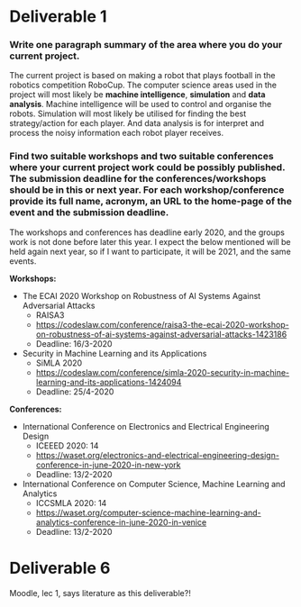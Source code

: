 # Deliverable 1

### Write one paragraph summary of the area where you do your current project.

The current project is based on making a robot that plays football in the robotics competition RoboCup. The computer science areas used in the project will most likely be **machine intelligence**, **simulation** and **data analysis**. Machine intelligence will be used to control and organise the robots. Simulation will most likely be utilised for finding the best strategy/action for each player. And data analysis is for interpret and process the noisy information each robot player receives. 

### Find two suitable workshops and two suitable conferences where your current project work could be possibly published. The submission deadline for the conferences/workshops should be in this or next year. For each workshop/conference provide its full name, acronym, an URL to the home-page of the event and the submission deadline.

The workshops and conferences has deadline early 2020, and the groups work is not done before later this year. I expect the below mentioned will be held again next year, so if I want to participate, it will be 2021, and the same events.

**Workshops:**

- The ECAI 2020 Workshop on Robustness of AI Systems Against Adversarial Attacks
  - RAISA3
  - https://codeslaw.com/conference/raisa3-the-ecai-2020-workshop-on-robustness-of-ai-systems-against-adversarial-attacks-1423186
  - Deadline: 16/3-2020
- Security in Machine Learning and its Applications
  - SiMLA 2020
  - https://codeslaw.com/conference/simla-2020-security-in-machine-learning-and-its-applications-1424094
  - Deadline: 25/4-2020

**Conferences:**

- International Conference on Electronics and Electrical Engineering Design
  - ICEEED 2020: 14
  - https://waset.org/electronics-and-electrical-engineering-design-conference-in-june-2020-in-new-york
  - Deadline: 13/2-2020
- International Conference on Computer Science, Machine Learning and Analytics
  - ICCSMLA 2020: 14
  - https://waset.org/computer-science-machine-learning-and-analytics-conference-in-june-2020-in-venice
  - Deadline: 13/2-2020

# Deliverable 6

Moodle, lec 1, says literature as this deliverable?!